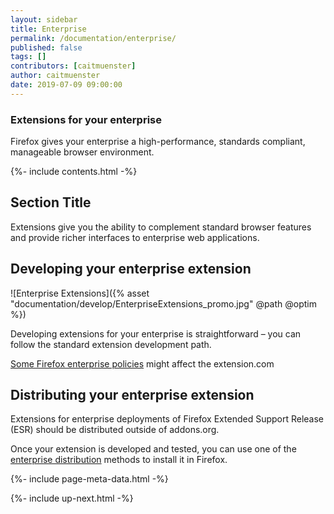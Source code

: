 ```yaml
---
layout: sidebar
title: Enterprise
permalink: /documentation/enterprise/
published: false
tags: []
contributors: [caitmuenster]
author: caitmuenster
date: 2019-07-09 09:00:00
---
```


<!-- Overview Page Hero Banner -->

<section class="overview-hero" style="background-image: url({% asset "develop-overview-hero-bg.jpg" @optim @path %});">
<div class="module">
<article class="module-content grid-x grid-padding-x">
<div class="cell small-12">
<div class="overview-hero-description" markdown="1">

# Extensions for your enterprise

Firefox gives your enterprise a high-performance, standards compliant, manageable browser environment.

</div>
<div class="overview-hero-cta"></div>
</div>
</article>
</div>
</section>

<!-- END: Overview Page Hero Banner -->

<!-- Single Column Body Module -->

<section id="introduction" class="module">
<aside class="module-aside table-of-contents">

{%- include contents.html -%}

</aside>
<article class="module-content grid-x grid-padding-x">
<div class="cell small-12" markdown="1">

## Section Title

Extensions give you the ability to complement standard browser features and provide richer interfaces to enterprise web applications.

</div>
</article>
</section>

<!-- END: Single Column Body Module -->

<!-- Section 2: Developing your enterprise extension -->

<section id="developing-your-enterprise-extension">

<!-- Single Column Body Module -->

<section class="module">
<article class="module-content grid-x grid-padding-x">
<div class="cell small-12" markdown="1">

## Developing your enterprise extension

</div>
</article>
</section>

<!-- Two Column Body Module -->

<section class="module">
<article class="module-content grid-x grid-padding-x align-middle">
<div class="cell small-12 medium-6" markdown="1">

![Enterprise Extensions]({% asset "documentation/develop/EnterpriseExtensions_promo.jpg" @path @optim %})

</div>
<div class="cell small-12 medium-6" markdown="1">

Developing extensions for your enterprise is straightforward – you can follow the standard extension development path.

[Some Firefox enterprise policies](https://docs.google.com/document/d/1t-tUnHoycTNbGJvlqkvF_jJN-gJiWxuconQu4kOR8e4/edit) might affect the extension.com

</div>
</article>
</section>

<!-- END: Two Column Body Module -->

</section>

<!-- END: Section Two: Developing your enterprise extension -->

<!-- Single Column Body Module -->

<section id="distributing-your-enterprise-extension" class="module">
<article class="module-content grid-x grid-padding-x">
<div class="cell small-12" markdown="1">

## Distributing your enterprise extension

Extensions for enterprise deployments of Firefox Extended Support Release (ESR) should be distributed outside of addons.org.

Once your extension is developed and tested, you can use one of the [enterprise distribution](https://developer.mozilla.org/en-US/docs/Mozilla/Add-ons/WebExtensions/Alternative_distribution_options/Add-ons_in_the_enterprise) methods to install it in Firefox.

</div>
</article>
</section>

<!-- END: Single Column Body Module -->

<!-- Meta Data -->

{%- include page-meta-data.html -%}

<!-- END: Meta Data -->

<!-- Up Next -->

{%- include up-next.html -%}

<!-- END: Up Next -->
